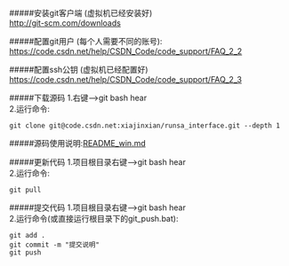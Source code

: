 #####安装git客户端 (虚拟机已经安装好)  
http://git-scm.com/downloads

#####配置git用户 (每个人需要不同的账号):  
https://code.csdn.net/help/CSDN_Code/code_support/FAQ_2_2

#####配置ssh公钥 (虚拟机已经配置好)  
https://code.csdn.net/help/CSDN_Code/code_support/FAQ_2_3

#####下载源码
1.右键-->git bash hear  
2.运行命令:

    git clone git@code.csdn.net:xiajinxian/runsa_interface.git --depth 1

#####源码使用说明:[README_win.md](./README_win.md "Title")

#####更新代码
1.项目根目录右键-->git bash hear  
2.运行命令: 

    git pull

#####提交代码
 1.项目根目录右键-->git bash hear  
 2.运行命令(或直接运行根目录下的git_push.bat):

    git add .
    git commit -m "提交说明"
    git push







